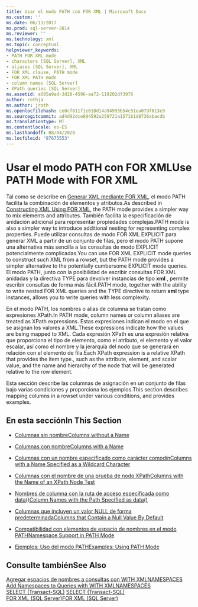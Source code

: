 ```yaml
---
title: Usar el modo PATH con FOR XML | Microsoft Docs
ms.custom: ''
ms.date: 06/13/2017
ms.prod: sql-server-2014
ms.reviewer: ''
ms.technology: xml
ms.topic: conceptual
helpviewer_keywords:
- PATH FOR XML mode
- characters [SQL Server], XML
- aliases [SQL Server], XML
- FOR XML clause, PATH mode
- FOR XML PATH mode
- column names [SQL Server]
- XPath queries [SQL Server]
ms.assetid: a685a9ad-3d28-4596-aa72-119202df3976
author: rothja
ms.author: jroth
ms.openlocfilehash: ce0cf811f1e610d14a94993b54c51ea079f613e9
ms.sourcegitcommit: ad4d92dce894592a259721a1571b1d8736abacdb
ms.translationtype: MT
ms.contentlocale: es-ES
ms.lasthandoff: 08/04/2020
ms.locfileid: "87673553"
---
```

# <a name="use-path-mode-with-for-xml"></a><span data-ttu-id="15523-102">Usar el modo PATH con FOR XML</span><span class="sxs-lookup"><span data-stu-id="15523-102">Use PATH Mode with FOR XML</span></span>
  <span data-ttu-id="15523-103">Tal como se describe en [Generar XML mediante FOR XML](for-xml-sql-server.md), el modo PATH facilita la combinación de elementos y atributos.</span><span class="sxs-lookup"><span data-stu-id="15523-103">As described in [Constructing XML Using FOR XML](for-xml-sql-server.md), the PATH mode provides a simpler way to mix elements and attributes.</span></span> <span data-ttu-id="15523-104">También facilita la especificación de anidación adicional para representar propiedades complejas.</span><span class="sxs-lookup"><span data-stu-id="15523-104">PATH mode is also a simpler way to introduce additional nesting for representing complex properties.</span></span> <span data-ttu-id="15523-105">Puede utilizar consultas de modo FOR XML EXPLICIT para generar XML a partir de un conjunto de filas, pero el modo PATH supone una alternativa más sencilla a las consultas de modo EXPLICIT potencialmente complicadas.</span><span class="sxs-lookup"><span data-stu-id="15523-105">You can use FOR XML EXPLICIT mode queries to construct such XML from a rowset, but the PATH mode provides a simpler alternative to the potentially cumbersome EXPLICIT mode queries.</span></span> <span data-ttu-id="15523-106">El modo PATH, junto con la posibilidad de escribir consultas FOR XML anidadas y la directiva TYPE para devolver instancias de tipo **xml** , permite escribir consultas de forma más fácil.</span><span class="sxs-lookup"><span data-stu-id="15523-106">PATH mode, together with the ability to write nested FOR XML queries and the TYPE directive to return **xml** type instances, allows you to write queries with less complexity.</span></span>  
  
 <span data-ttu-id="15523-107">En el modo PATH, los nombres o alias de columna se tratan como expresiones XPath.</span><span class="sxs-lookup"><span data-stu-id="15523-107">In PATH mode, column names or column aliases are treated as XPath expressions.</span></span> <span data-ttu-id="15523-108">Estas expresiones indican el modo en el que se asignan los valores a XML.</span><span class="sxs-lookup"><span data-stu-id="15523-108">These expressions indicate how the values are being mapped to XML.</span></span> <span data-ttu-id="15523-109">Cada expresión XPath es una expresión relativa que proporciona el tipo de elemento, como el atributo, el elemento y el valor escalar, así como el nombre y la jerarquía del nodo que se generará en relación con el elemento de fila.</span><span class="sxs-lookup"><span data-stu-id="15523-109">Each XPath expression is a relative XPath that provides the item type., such as the attribute, element, and scalar value, and the name and hierarchy of the node that will be generated relative to the row element.</span></span>  
  
 <span data-ttu-id="15523-110">Esta sección describe las columnas de asignación en un conjunto de filas bajo varias condiciones y proporciona los ejemplos.</span><span class="sxs-lookup"><span data-stu-id="15523-110">This section describes mapping columns in a rowset under various conditions, and provides examples.</span></span>  
  
## <a name="in-this-section"></a><span data-ttu-id="15523-111">En esta sección</span><span class="sxs-lookup"><span data-stu-id="15523-111">In This Section</span></span>  
  
-   [<span data-ttu-id="15523-112">Columnas sin nombre</span><span class="sxs-lookup"><span data-stu-id="15523-112">Columns without a Name</span></span>](columns-without-a-name.md)  
  
-   [<span data-ttu-id="15523-113">Columnas con nombre</span><span class="sxs-lookup"><span data-stu-id="15523-113">Columns with a Name</span></span>](columns-with-a-name.md)  
  
-   [<span data-ttu-id="15523-114">Columnas con un nombre especificado como carácter comodín</span><span class="sxs-lookup"><span data-stu-id="15523-114">Columns with a Name Specified as a Wildcard Character</span></span>](columns-with-a-name-specified-as-a-wildcard-character.md)  
  
-   [<span data-ttu-id="15523-115">Columnas con el nombre de una prueba de nodo XPath</span><span class="sxs-lookup"><span data-stu-id="15523-115">Columns with the Name of an XPath Node Test</span></span>](columns-with-the-name-of-an-xpath-node-test.md)  
  
-   [<span data-ttu-id="15523-116">Nombres de columna con la ruta de acceso especificada como data&#40;&#41;</span><span class="sxs-lookup"><span data-stu-id="15523-116">Column Names with the Path Specified as data&#40;&#41;</span></span>](column-names-with-the-path-specified-as-data.md)  
  
-   [<span data-ttu-id="15523-117">Columnas que incluyen un valor NULL de forma predeterminada</span><span class="sxs-lookup"><span data-stu-id="15523-117">Columns that Contain a Null Value By Default</span></span>](columns-that-contain-a-null-value-by-default.md)  
  
-   [<span data-ttu-id="15523-118">Compatibilidad con elementos de espacio de nombres en el modo PATH</span><span class="sxs-lookup"><span data-stu-id="15523-118">Namespace Support in PATH Mode</span></span>](namespace-support-in-path-mode.md)  
  
-   [<span data-ttu-id="15523-119">Ejemplos: Uso del modo PATH</span><span class="sxs-lookup"><span data-stu-id="15523-119">Examples: Using PATH Mode</span></span>](examples-using-path-mode.md)  
  
## <a name="see-also"></a><span data-ttu-id="15523-120">Consulte también</span><span class="sxs-lookup"><span data-stu-id="15523-120">See Also</span></span>  
 <span data-ttu-id="15523-121">[Agregar espacios de nombres a consultas con WITH XMLNAMESPACES](add-namespaces-to-queries-with-with-xmlnamespaces.md) </span><span class="sxs-lookup"><span data-stu-id="15523-121">[Add Namespaces to Queries with WITH XMLNAMESPACES](add-namespaces-to-queries-with-with-xmlnamespaces.md) </span></span>  
 <span data-ttu-id="15523-122">[SELECT &#40;Transact-SQL&#41;](/sql/t-sql/queries/select-transact-sql) </span><span class="sxs-lookup"><span data-stu-id="15523-122">[SELECT &#40;Transact-SQL&#41;](/sql/t-sql/queries/select-transact-sql) </span></span>  
 [<span data-ttu-id="15523-123">FOR XML &#40;SQL Server&#41;</span><span class="sxs-lookup"><span data-stu-id="15523-123">FOR XML &#40;SQL Server&#41;</span></span>](for-xml-sql-server.md)  
  
  

